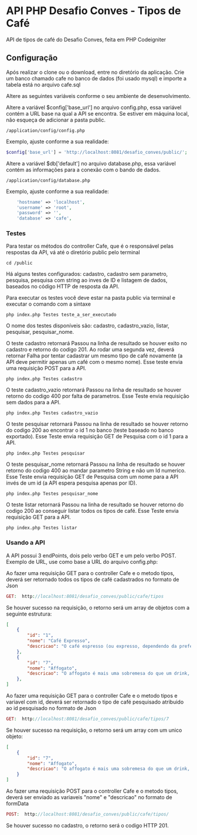 # API PHP Desafio Conves - Tipos de Café
API de tipos de café do Desafio Conves, feita em PHP Codeigniter

## Configuração
Após realizar o clone ou o download, entre no diretório da aplicação.
Crie um banco chamado cafe no banco de dados (foi usado mysql) e importe a tabela está no arquivo cafe.sql

Altere as seguintes variáveis conforme o seu ambiente de desenvolvimento.

Altere a variável $config['base_url'] no arquivo config.php, essa variável contém a URL base na qual a API se encontra. Se estiver em máquina local, não esqueça de adicionar a pasta public.
```shell
/application/config/config.php
```
Exemplo, ajuste conforme a sua realidade:
```php
$config['base_url'] = 'http://localhost:8081/desafio_conves/public/';
```

Altere a variável $db['default'] no arquivo database.php, essa variável contém as informações para a conexão com o bando de dados.
```shell
/application/config/database.php
```
Exemplo, ajuste conforme a sua realidade:
```php
	'hostname' => 'localhost',
	'username' => 'root',
	'password' => '',
	'database' => 'cafe',
```

### Testes
Para testar os métodos do controller Cafe, que é o responsável pelas respostas da API, vá até o diretório public pelo terminal

```shell
cd /public
```
Há alguns testes configurados: cadastro, cadastro sem parametro, pesquisa, pesquisa com string ao inves de ID e listagem de dados, baseados no código HTTP de resposta da API.

Para executar os testes você deve estar na pasta public via terminal e executar o comando com a sintaxe

```shell
php index.php Testes teste_a_ser_executado
```

O nome dos testes disponíveis são: cadastro, cadastro_vazio, listar, pesquisar, pesquisar_nome.

O teste cadastro retornará Passou na linha de resultado se houver exito no cadastro e retorno do codigo 201. Ao rodar uma segunda vez, deverá retornar Falha por tentar cadastrar um mesmo tipo de café novamente (a API deve permitir apenas um café com o mesmo nome). Esse teste envia uma requisição POST para a API.

```shell
php index.php Testes cadastro
```

O teste cadastro_vazio retornará Passou na linha de resultado se houver retorno do codigo 400 por falta de parametros. Esse Teste envia requisição sem dados para a API.

```shell
php index.php Testes cadastro_vazio
```

O teste pesquisar retornará Passou na linha de resultado se houver retorno do codigo 200 ao encontrar o id 1 no banco (teste baseado no banco exportado). Esse Teste envia requisição GET de Pesquisa com o id 1 para a API.

```shell
php index.php Testes pesquisar
```

O teste pesquisar_nome retornará Passou na linha de resultado se houver retorno do codigo 400 ao mandar parametro String e não um Id numerico. Esse Teste envia requisição GET de Pesquisa com um nome para a API invés de um id (a API espera pesquisa apenas por ID).

```shell
php index.php Testes pesquisar_nome
```

O teste listar retornará Passou na linha de resultado se houver retorno do codigo 200 ao conseguir listar todos os tipos de café. Esse Teste envia requisição GET para a API.

```shell
php index.php Testes listar
```

### Usando a API

A API possui 3 endPoints, dois pelo verbo GET e um pelo verbo POST.
Exemplo de URL, use como base a URL do arquivo config.php:

Ao fazer uma requisição GET para o controller Cafe e o metodo tipos, deverá ser retornado todos os tipos de café cadastrados no formato de Json
```php
GET:  http://localhost:8081/desafio_conves/public/cafe/tipos
```

Se houver sucesso na requisição, o retorno será um array de objetos com a seguinte estrutura:
```json
[
    {
        "id": "1",
        "nome": "Café Expresso",
        "descricao": "O café espresso (ou expresso, dependendo da preferência de escrita) é um dos principais tipos de café – e é a base de diversos outros. O nome “espresso” vem do italiano “espremido, pressionado”. Ele é feito em poucos segundos sob alta pressão de água na temperatura de consumo. Isso faz com que acumule muito sabor e intensidade"
    },
    {
        "id": "7",
        "nome": "Affogato",
        "descricao": "O affogato é mais uma sobremesa do que um drink, o que o torna especialmente delicioso, Consiste na mistura de uma boa colherada de sorvete de baunilha com uma ou duas doses de café espresso. Muitas pessoas discutem sua presença entre os tipos de café, dizendo que deveria ser considerado um doce.\n\nNo entanto, uma receita tão deliciosa simplesmente não poderia ficar de fora da lista. Além disso, há uma versão ainda mais animada da bebida que inclui uma dose de licor de amêndoas na mistura."
    },
]
```

Ao fazer uma requisição GET para o controller Cafe e o metodo tipos e variavel com id, deverá ser retornado o tipo de café pesquisado atribuido ao id pesquisado no formato de Json
```php
GET:  http://localhost:8081/desafio_conves/public/cafe/tipos/7
```

Se houver sucesso na requisição, o retorno será um array com um unico objeto:
```json
[
    {
        "id": "7",
        "nome": "Affogato",
        "descricao": "O affogato é mais uma sobremesa do que um drink, o que o torna especialmente delicioso, Consiste na mistura de uma boa colherada de sorvete de baunilha com uma ou duas doses de café espresso. Muitas pessoas discutem sua presença entre os tipos de café, dizendo que deveria ser considerado um doce.\n\nNo entanto, uma receita tão deliciosa simplesmente não poderia ficar de fora da lista. Além disso, há uma versão ainda mais animada da bebida que inclui uma dose de licor de amêndoas na mistura."
    }
]
```

Ao fazer uma requisição POST para o controller Cafe e o metodo tipos, deverá ser enviado as variaveis "nome" e "descricao" no formato de formData
```php
POST:  http://localhost:8081/desafio_conves/public/cafe/tipos/
```
Se houver sucesso no cadastro, o retorno será o codigo HTTP 201.
